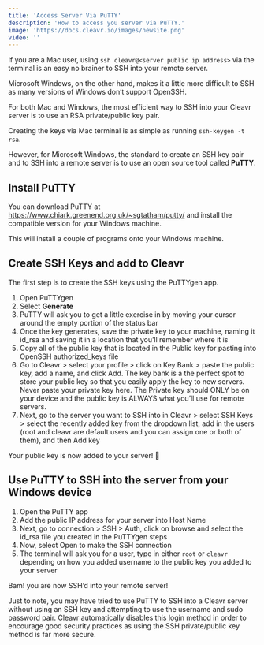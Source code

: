 ```yaml
---
title: 'Access Server Via PuTTY'
description: 'How to access you server via PuTTY.'
image: 'https://docs.cleavr.io/images/newsite.png'
video: ''
---
```



If you are a Mac user, using `ssh cleavr@<server public ip address>` via the terminal is an easy no brainer to SSH into your remote server.

Microsoft Windows, on the other hand, makes it a little more difficult to SSH as many versions of Windows don’t support OpenSSH.

For both Mac and Windows, the most efficient way to SSH into your Cleavr server is to use an RSA private/public key pair.

Creating the keys via Mac terminal is as simple as running `ssh-keygen -t rsa`.

However, for Microsoft Windows, the standard to create an SSH key pair and to SSH into a remote server is to use an open source tool called **PuTTY**.

## Install PuTTY

You can download PuTTY at https://www.chiark.greenend.org.uk/~sgtatham/putty/ and install the compatible version for your Windows machine.

This will install a couple of programs onto your Windows machine.

## Create SSH Keys and add to Cleavr

The first step is to create the SSH keys using the PuTTYgen app.

1. Open PuTTYgen
2. Select **Generate**
3. PuTTY will ask you to get a little exercise in by moving your cursor around the empty portion of the status bar
4. Once the key generates, save the private key to your machine, naming it id_rsa and saving it in a location that you’ll remember where it is
5. Copy all of the public key that is located in the Public key for pasting into OpenSSH authorized_keys file
6. Go to Cleavr > select your profile > click on Key Bank > paste the public key, add a name, and click Add. The key bank is a the perfect spot to store your public key so that you easily apply the key to new servers. Never paste your private key here. The Private key should ONLY be on your device and the public key is ALWAYS what you’ll use for remote servers.
7. Next, go to the server you want to SSH into in Cleavr > select SSH Keys > select the recently added key from the dropdown list, add in the users (root and cleavr are default users and you can assign one or both of them), and then Add key

Your public key is now added to your server! 🎉 

## Use PuTTY to SSH into the server from your Windows device

1. Open the PuTTY app
2. Add the public IP address for your server into Host Name
3. Next, go to connection > SSH > Auth, click on browse and select the id_rsa file you created in the PuTTYgen steps
4. Now, select Open to make the SSH connection
5. The terminal will ask you for a user, type in either `root` or `cleavr` depending on how you added username to the public key you added to your server

Bam! you are now SSH’d into your remote server!

<base-info>
Just to note, you may have tried to use PuTTY to SSH into a Cleavr server without using an SSH key and attempting to use the username and sudo password pair. Cleavr automatically disables this login method in order to encourage good security practices as using the SSH private/public key method is far more secure.
</base-info>

